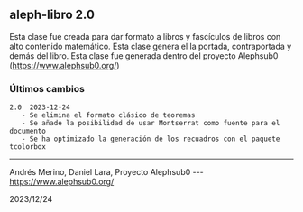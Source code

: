 ## aleph-libro 2.0

Esta clase fue creada para dar formato a libros y fascículos de libros con alto contenido matemático. Esta clase genera el la portada, contraportada y demás del libro. Esta clase fue generada dentro del proyecto Alephsub0 (https://www.alephsub0.org/)

### Últimos cambios

```
2.0  2023-12-24
   - Se elimina el formato clásico de teoremas
   - Se añade la posibilidad de usar Montserrat como fuente para el documento
   - Se ha optimizado la generación de los recuadros con el paquete tcolorbox
```

________
Andrés Merino,
Daniel Lara,
Proyecto Alephsub0 --- https://www.alephsub0.org/

2023/12/24